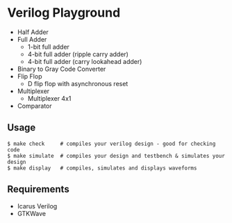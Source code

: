 # Verilog Playground
* Half Adder
* Full Adder
    * 1-bit full adder
    * 4-bit full adder (ripple carry adder)
    * 4-bit full adder (carry lookahead adder)
* Binary to Gray Code Converter
* Flip Flop
    * D flip flop with asynchronous reset
* Multiplexer
    * Multiplexer 4x1
* Comparator

## Usage
```shell
$ make check     # compiles your verilog design - good for checking code
$ make simulate  # compiles your design and testbench & simulates your design
$ make display   # compiles, simulates and displays waveforms
```

## Requirements
* Icarus Verilog
* GTKWave